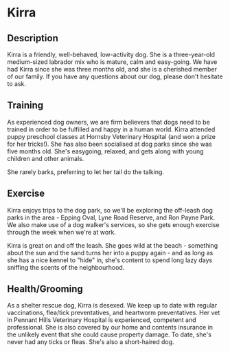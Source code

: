 
# Kirra

## Description

Kirra is a friendly, well-behaved, low-activity dog. She is a three-year-old medium-sized labrador mix who is mature, calm and easy-going. We have had Kirra since she was three months old, and she is a cherished member of our family. If you have any questions about our dog, please don't hesitate to ask.

## Training

As experienced dog owners, we are firm believers that dogs need to be trained in order to be fulfilled and happy in a human world.
Kirra attended puppy preschool classes at Hornsby Veterinary Hospital (and won a prize for her tricks!).
She has also been socialised at dog parks since she was five months old. She's easygoing, relaxed, and gets along with young children and other animals.

She rarely barks, preferring to let her tail do the talking.

## Exercise

Kirra enjoys trips to the dog park, so we'll be exploring the off-leash dog parks in the area - Epping Oval, Lyne Road Reserve, and Ron Payne Park.
We also make use of a dog walker's services, so she gets enough exercise through the week when we're at work.

Kirra is great on and off the leash. She goes wild at the beach - something about the sun and the sand turns her into a puppy again - and as long as she has a nice kennel to "hide" in, she's content to spend long lazy days sniffing the scents of the neighbourhood.

## Health/Grooming

As a shelter rescue dog, Kirra is desexed. We keep up to date with regular vaccinations, flea/tick preventatives, and heartworm preventatives.
Her vet in Pennant Hills Veterinary Hospital is experienced, competent and professional.
She is also covered by our home and contents insurance in the unlikely event that she could cause property damage.
To date, she's never had any ticks or fleas. She's also a short-haired dog.
